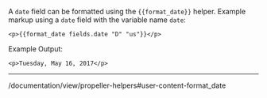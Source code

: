 A `date` field can be formatted using the `{{format_date}}` helper. Example markup using a `date` field with the variable name `date`:
```
<p>{{format_date fields.date "D" "us"}}</p>
```

Example Output:
```
<p>Tuesday, May 16, 2017</p>
```
---
/documentation/view/propeller-helpers#user-content-format_date
